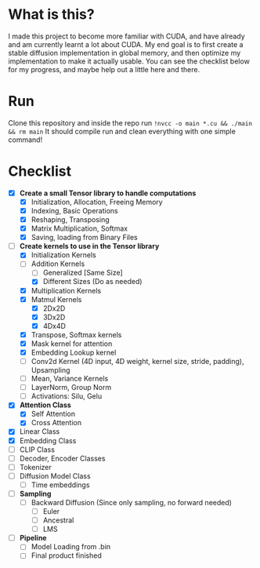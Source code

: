 # What is this?

I made this project to become more familiar with CUDA, and have already and am currently learnt a lot about CUDA. My end goal is to first create a stable diffusion implementation in global memory, and then optimize my implementation to make it actually usable. You can see the checklist below for my progress, and maybe help out a little here and there. 

# Run

Clone this repository and inside the repo run
`!nvcc -o main *.cu && ./main && rm main`
It should compile run and clean everything with one simple command!

# Checklist

- [x] **Create a small Tensor library to handle computations**
  - [x] Initialization, Allocation, Freeing Memory
  - [x] Indexing, Basic Operations
  - [x] Reshaping, Transposing
  - [x] Matrix Multiplication, Softmax
  - [x] Saving, loading from Binary Files

- [ ] **Create kernels to use in the Tensor library**
  - [x] Initialization Kernels
  - [ ] Addition Kernels
    - [ ] Generalized [Same Size]
    - [x] Different Sizes (Do as needed)
  - [x] Multiplication Kernels
  - [x] Matmul Kernels
    - [x] 2Dx2D
    - [x] 3Dx2D
    - [x] 4Dx4D
  - [x] Transpose, Softmax kernels
  - [x] Mask kernel for attention
  - [x] Embedding Lookup kernel
  - [ ] Conv2d Kernel (4D input, 4D weight, kernel size, stride, padding), Upsampling
  - [ ] Mean, Variance Kernels
  - [ ] LayerNorm, Group Norm
  - [ ] Activations: Silu, Gelu

- [x] **Attention Class**
  - [x] Self Attention
  - [x] Cross Attention

- [x] Linear Class
- [x] Embedding Class
- [ ] CLIP Class
- [ ] Decoder, Encoder Classes
- [ ] Tokenizer
- [ ] Diffusion Model Class
  - [ ] Time embeddings

- [ ] **Sampling**
  - [ ] Backward Diffusion (Since only sampling, no forward needed)
    - [ ] Euler
    - [ ] Ancestral
    - [ ] LMS

- [ ] **Pipeline**
  - [ ] Model Loading from .bin
  - [ ] Final product finished
